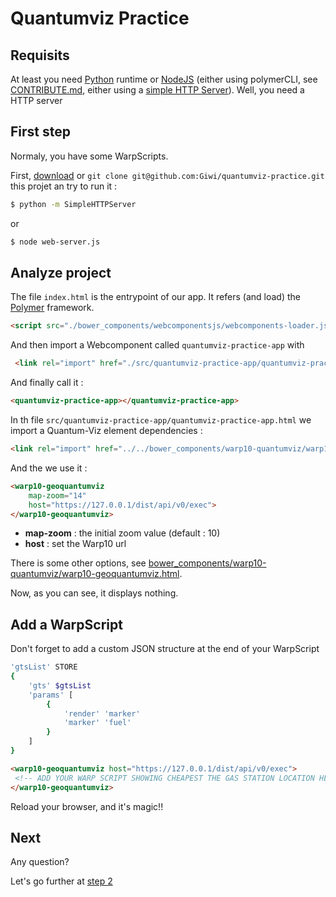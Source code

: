 # Quantumviz Practice

## Requisits

At least you need [Python](https://doc.ubuntu-fr.org/python) runtime or [NodeJS](https://nodejs.org/en/download/package-manager/) (either using polymerCLI, see [CONTRIBUTE.md](CONTRIBUTE.md), either using a [simple HTTP Server](https://raw.githubusercontent.com/Giwi/angular2-beer/master/scripts/web-server.js)). Well, you need a HTTP server
## First step

Normaly, you have some WarpScripts. 

First, [download](https://github.com/Giwi/quantumviz-practice/archive/master.zip) or `git clone git@github.com:Giwi/quantumviz-practice.git` this projet an try to run it :

```bash
$ python -m SimpleHTTPServer
```

or

```bash
$ node web-server.js
```

## Analyze project

The file `index.html` is the entrypoint of our app. It refers (and load) the [Polymer](https://www.polymer-project.org/) framework.

```html
<script src="./bower_components/webcomponentsjs/webcomponents-loader.js"></script>
```

And then import a Webcomponent called `quantumviz-practice-app` with

```html
 <link rel="import" href="./src/quantumviz-practice-app/quantumviz-practice-app.html">
```

And finally call it : 

```html
<quantumviz-practice-app></quantumviz-practice-app>
```

In th file `src/quantumviz-practice-app/quantumviz-practice-app.html` we import a Quantum-Viz element dependencies : 

```html
<link rel="import" href="../../bower_components/warp10-quantumviz/warp10-geoquantumviz.html">
```

And the we use it : 

```html
<warp10-geoquantumviz 
    map-zoom="14"
    host="https://127.0.0.1/dist/api/v0/exec">
</warp10-geoquantumviz>
```

+ **map-zoom** : the initial zoom value (default : 10)
+ **host** : set the Warp10 url

There is some other options, see [bower_components/warp10-quantumviz/warp10-geoquantumviz.html](bower_components/warp10-quantumviz/warp10-geoquantumviz.html).

Now, as you can see, it displays nothing.

## Add a WarpScript

Don't forget to add a custom JSON structure at the end of your WarpScript

```bash
'gtsList' STORE
{ 
    'gts' $gtsList 
    'params' [ 
        { 
            'render' 'marker' 
            'marker' 'fuel' 
        } 
    ]
}
```

```html
<warp10-geoquantumviz host="https://127.0.0.1/dist/api/v0/exec">
 <!-- ADD YOUR WARP SCRIPT SHOWING CHEAPEST THE GAS STATION LOCATION HERE -->
</warp10-geoquantumviz>
```

Reload your browser, and it's magic!!

## Next

Any question?

Let's go further at [step 2](./src/step02/README.html)